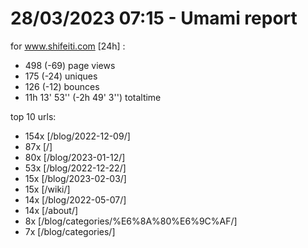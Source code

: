 # 28/03/2023 07:15 - Umami report
for www.shifeiti.com [24h] :

 - 498 (-69) page views
 - 175 (-24) uniques
 - 126 (-12) bounces
 - 11h 13' 53'' (-2h 49' 3'') totaltime


top 10 urls:
 - 154x [/blog/2022-12-09/]
 - 87x [/]
 - 80x [/blog/2023-01-12/]
 - 53x [/blog/2022-12-22/]
 - 15x [/blog/2023-02-03/]
 - 15x [/wiki/]
 - 14x [/blog/2022-05-07/]
 - 14x [/about/]
 - 8x [/blog/categories/%E6%8A%80%E6%9C%AF/]
 - 7x [/blog/categories/]



